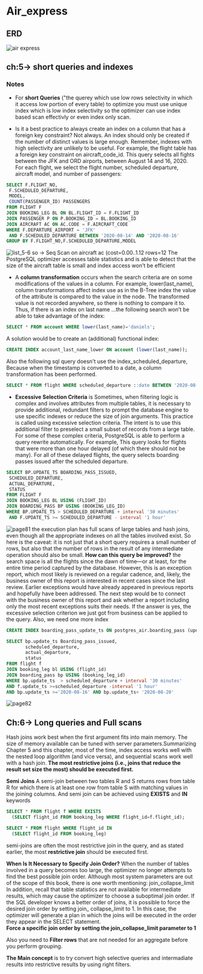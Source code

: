 # Air_express

## ERD

![air express](./postgres_air_ERD.png)

## ch:5-> short queries and indexes

### Notes

- For **short Queries** ("the querey which use low rows selectivity in which it access low portion of every table) to optimize you must use unique index which is low index selectivity so the optimizer can use index based scan effectivly or even index only scan.

- Is it a best practice to always create an index on a column that has a foreign key
constraint? Not always. An index should only be created if the number of distinct values
is large enough. Remember, indexes with high selectivity are unlikely to be useful. For
example, the flight table has a foreign key constraint on aircraft_code_id. This query selects all
fights between the JFK and ORD airports, between August 14 and 16, 2020. For each flight, we
select the flight number, scheduled departure, aircraft model, and number of passengers:

```sql
SELECT F.FLIGHT_NO,
 F.SCHEDULED_DEPARTURE,
 MODEL,
 COUNT(PASSENGER_ID) PASSENGERS
FROM FLIGHT F
JOIN BOOKING_LEG BL ON BL.FLIGHT_ID = F.FLIGHT_ID
JOIN PASSENGER P ON P.BOOKING_ID = BL.BOOKING_ID
JOIN AIRCRAFT AC ON AC.CODE = F.AIRCRAFT_CODE
WHERE F.DEPARTURE_AIRPORT = 'JFK'
 AND F.SCHEDULED_DEPARTURE BETWEEN '2020-08-14' AND '2020-08-16'
GROUP BY F.FLIGHT_NO,F.SCHEDULED_DEPARTURE,MODEL
```

![list_5-6](notes/list-5-6.png)
so -> Seq Scan on aircraft ac (cost=0.00..1.12 rows=12
The PostgreSQL optimizer accesses table statistics and is able to detect that the size
of the aircraft table is small and index access won’t be efficient

- A **column transformation** occurs when the search criteria are on some modifications of the values in a column. For example, lower(last_name), column transformations affect index use as in the B-Tree index the value of the attribute is compared to the value in the node. The transformed value is not recorded anywhere, so there is nothing to compare it to. Thus, if there is an index on last name  …the following search won’t be able to take advantage of the index:

```sql
SELECT * FROM account WHERE lower(last_name)='daniels';
```

A solution would be to create an (additional) functional index:

```sql
CREATE INDEX account_last_name_lower ON account (lower(last_name));
```

Also the following sql query doesn't use the index_scheduled_departure, Because when the timestamp is converted to a date, a column transformation has been performed.

```sql
SELECT * FROM flight WHERE scheduled_departure ::date BETWEEN '2020-08-17' AND '2020-08-19'
```

- **Excessive Selection Criteria** is Sometimes, when filtering logic is complex and involves attributes from multiple tables,
it is necessary to provide additional, redundant filters to prompt the database engine to use specific indexes or reduce the size of join arguments. This practice is called using excessive selection criteria. The intent is to use this additional filter to preselect a small subset of records from a large table.  For some of these complex criteria, PostgreSQL is able to perform a query rewrite automatically.
For example, This query looks for flights that were more than one hour delayed (of which there should not be many). For all of these delayed flights, the query selects boarding passes issued after the scheduled departure.

```sql
SELECT BP.UPDATE_TS BOARDING_PASS_ISSUED,
 SCHEDULED_DEPARTURE,
 ACTUAL_DEPARTURE,
 STATUS
FROM FLIGHT F
JOIN BOOKING_LEG BL USING (FLIGHT_ID)
JOIN BOARDING_PASS BP USING (BOOKING_LEG_ID)
WHERE BP.UPDATE_TS > SCHEDULED_DEPARTURE + interval '30 minutes'
 AND F.UPDATE_TS >= SCHEDULED_DEPARTURE - interval '1 hour'
```

![page81](notes/list-5-11.png)
the execution plan has full scans of large tables and hash joins, even though all the appropriate indexes on all the tables involved exist.
So here is the caveat: it is not just that a short query requires a small number of rows, but also that the number of rows in the result of any intermediate operation should also be small.
**How can this query be improved?**
the search space is all the flights since the dawn of time—or at least, for the entire time period captured by the database. However, this is an exception report, which most likely is reviewed on a regular cadence, and, likely, the business owner of this report is interested in recent cases since the last review. Earlier exceptions would have already appeared in previous reports and hopefully have been addressed. The next step would be to connect with the business owner of this report and ask whether a report including only the most recent exceptions suits their needs.  If the answer is yes, the excessive selection criterion we just got from business can be applied to the query. Also, we need one more index

```sql
CREATE INDEX boarding_pass_update_ts ON postgres_air.boarding_pass (update_ts);
```

```sql
SELECT bp.update_ts Boarding_pass_issued,
       scheduled_departure,
       actual_departure,
       status
FROM flight f
JOIN booking_leg bl USING (flight_id)
JOIN boarding_pass bp USING (booking_leg_id)
WHERE bp.update_ts  > scheduled_departure + interval '30 minutes'
AND f.update_ts >=scheduled_departure -interval '1 hour'
AND bp.update_ts >='2020-08-16' AND bp.update_ts< '2020-08-20'
```

![page82](notes/list-5-12.png)

## Ch:6-> Long queries and Full scans

Hash joins work best when the first argument fits into main memory. The size of memory available can be tuned with server parameters.Summarizing Chapter 5 and this chapter, most of the time, index access works well with the nested loop algorithm (and vice versa), and sequential scans work well with a hash join.
**The most restrictive joins (i.e., joins that reduce the result set size the most) should
be executed first.**

**Semi Joins**
A semi-join between two tables R and S returns rows from table R for which there is at least one row from table S with matching values in the joining columns. And semi join can be achieved using **EXISTS** and **IN** keywords

```sql
SELECT * FROM flight f WHERE EXISTS
  (SELECT flight_id FROM booking_leg WHERE flight_id=f.flight_id);

SELECT * FROM flight WHERE flight_id IN
  (SELECT flight_id FROM booking_leg)
```

semi-joins are often the most restrictive join in the query, and
as stated earlier, the most **restrictive join** should be executed first.

**When Is It Necessary to Specify Join Order?**
When the number of tables involved in a query becomes too large, the optimizer no longer attempts to find the best possible join order. Although most system parameters are out of the scope of this book, there is one worth mentioning: join_collapse_limit In addition, recall that table statistics are not available for intermediate results, which may cause the optimizer to choose a suboptimal join order. If the SQL developer knows a better order of joins, it is possible to force the desired join order by setting join_ collapse_limit to 1. In this case, the optimizer will generate a plan in which the joins will be executed in the order they appear in the SELECT statement.  
**Force a specific join order by setting the join_collapse_limit parameter to 1**

Also you need to **Filter rows** that are not needed for an aggregate before you perform grouping.

**The Main concept** is to try convert high selective queries and intermadiate results into restrictive results by using right filters.
